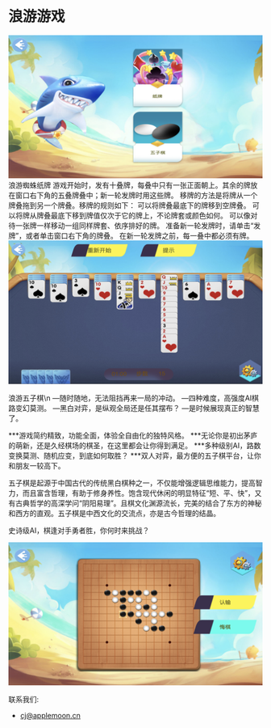 # 浪游游戏

![](1.PNG)
浪游蜘蛛纸牌
        游戏开始时，发有十叠牌，每叠中只有一张正面朝上。其余的牌放在窗口右下角的五叠牌叠中；新一轮发牌时用这些牌。
        移牌的方法是将牌从一个牌叠拖到另一个牌叠。移牌的规则如下：
        可以将牌叠最底下的牌移到空牌叠。
        可以将牌从牌叠最底下移到牌值仅次于它的牌上，不论牌套或颜色如何。
        可以像对待一张牌一样移动一组同样牌套、依序排好的牌。
        准备新一轮发牌时，请单击“发牌”，或者单击窗口右下角的牌叠。
        在新一轮发牌之前，每一叠中都必须有牌。
![](3.PNG)

浪游五子棋\n
—随时随地，无法阻挡再来一局的冲动。
—四种难度，高强度AI棋路变幻莫测。
—黑白对弈，是纵观全局还是任其摆布？
—是时候展现真正的智慧了。

***游戏简约精致，功能全面，体验全自由化的独特风格。
***无论你是初出茅庐的萌新，还是久经棋场的棋圣，在这里都会让你得到满足。
***多种级别AI，路数变换莫测、随机应变，到底如何取胜？
***双人对弈，最方便的五子棋平台，让你和朋友一较高下。

五子棋是起源于中国古代的传统黑白棋种之一，不仅能增强逻辑思维能力，提高智力，而且富含哲理，有助于修身养性。饱含现代休闲的明显特征“短、平、快”，又有古典哲学的高深学问“阴阳易理”。且棋文化渊源流长，完美的结合了东方的神秘和西方的直观。五子棋是中西文化的交流点，亦是古今哲理的结晶。

史诗级AI，棋逢对手勇者胜，你何时来挑战？


![](2.PNG)



联系我们:
- cj@applemoon.cn
